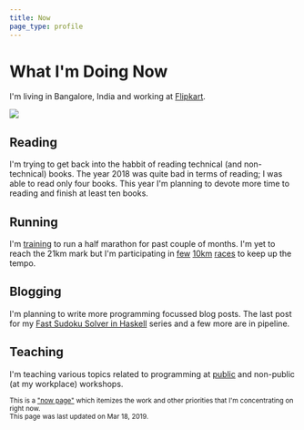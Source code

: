 ```yaml
---
title: Now
page_type: profile
---
```

# What I'm Doing Now

I'm living in Bangalore, India and working at [Flipkart].

![](/photos/images/f75f98d9ca79b0fa89eabe45eb47494d.jpg)

## Reading

I'm trying to get back into the habbit of reading technical (and non-technical) books. The year 2018 was quite bad in terms of reading; I was able to read only four books. This year I'm planning to devote more time to reading and finish at least ten books.

## Running

I'm [training] to run a half marathon for past couple of months. I'm yet to reach the 21km mark but I'm participating in [few][1] [10km][2] [races][3] to keep up the tempo.

## Blogging

I'm planning to write more programming focussed blog posts. The last post for my [Fast Sudoku Solver in Haskell] series and a few more are in pipeline.

## Teaching

I'm teaching various topics related to programming at [public][cljbridge] and non-public (at my workplace) workshops.

<small>This is a ["now page"] which itemizes the work and other priorities that I'm concentrating on right now.<br>This page was last updated on Mar 18, 2019.</small>

[Flipkart]: https://en.wikipedia.org/wiki/Flipkart
[training]: /activities/
[Fast Sudoku Solver in Haskell]: /posts/fast-sudoku-solver-in-haskell-1/
["now page"]: https://nownownow.com/about
[cljbridge]: https://www.meetup.com/meetup-group-JrOdKOTm/events/258870033

[1]: https://www.strava.com/activities/1995339863
[2]: https://www.strava.com/activities/2006891713
[3]: https://www.strava.com/activities/2170726926
